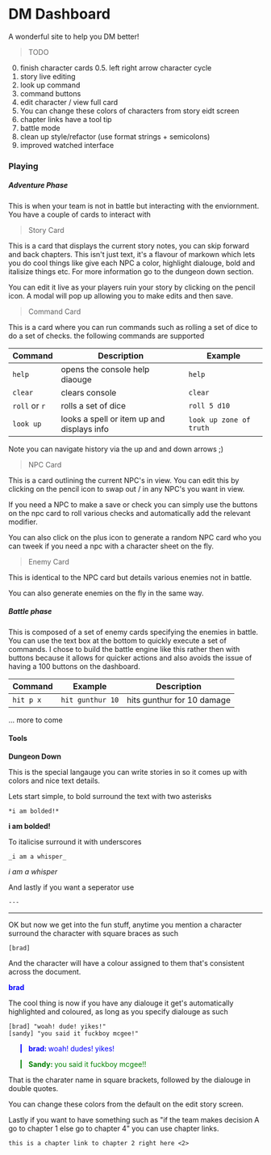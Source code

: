 # DM Dashboard

A wonderful site to help you DM better!

>TODO

0. finish character cards
0.5. left right arrow character cycle
1. story live editing
2. look up command
3. command buttons
4. edit character / view full card
5. You can change these colors of characters from story eidt screen
6. chapter links have a tool tip
7. battle mode
8. clean up style/refactor (use format strings + semicolons)
9. improved watched interface

### Playing
##### Adventure Phase

This is when your team is not in battle but interacting with the enviornment.
You have a couple of cards to interact with

> Story Card

This is a card that displays the current story notes, you can skip forward and back chapters. This isn't just text, it's a flavour of markown which lets you do cool things like give each NPC a color, highlight dialouge, bold and italisize things etc. For more information go to the dungeon down section.

You can edit it live as your players ruin your story by clicking on the pencil icon. A modal will pop up allowing you to make edits and then save.

> Command Card

This is a card where you can run commands such as rolling a set of dice to do a set of checks.
the following commands are supported

| Command | Description | Example |
| ------- | ----------- | ------- |
| `help` | opens the console help diaouge |  `help` |
| `clear` | clears console | `clear` |
| `roll` or `r` | rolls a set of dice | `roll 5 d10` |
| `look up` | looks a spell or item up and displays info | `look up zone of truth`

Note you can navigate history via the up and and down arrows ;)

> NPC Card

This is a card outlining the current NPC's in view. You can edit this by clicking on the pencil icon to swap out / in any NPC's you want in view.

If you need a NPC to make a save or check you can simply use the buttons on the npc card to roll various checks and automatically add the relevant modifier.

You can also click on the plus icon to generate a random NPC card who you can tweek if you need a npc with a character sheet on the fly.

> Enemy Card

This is identical to the NPC card but details various enemies not in battle.

You can also generate enemies on the fly in the same way.

##### Battle phase

This is composed of a set of enemy cards specifying the enemies in battle. You can use the text box at the bottom to quickly execute a set of commands.
I chose to build the battle engine like this rather then with buttons because it allows for quicker actions and also avoids the issue of having a 100 buttons on the dashboard.

| Command            | Example               | Description                |
| ------------------ | --------------------- | -------------------------- |
| `hit p x`          | `hit gunthur 10`      | hits gunthur for 10 damage |

... more to come


#### Tools

**Dungeon Down**

This is the special langauge you can write stories in so it comes up with colors and nice text details.

Lets start simple, to bold surround the text with two asterisks

```
*i am bolded!*
```

<b>i am bolded!</b>

To italicise surround it with underscores

```
_i am a whisper_
```

<i>i am a whisper</i>

And lastly if you want a seperator use

```
---
```

<hr>

OK but now we get into the fun stuff, anytime you mention a character surround the character with square braces as such

```
[brad]
```

And the character will have a colour assigned to them that's consistent across the document.

<span style="color:blue"><b>brad</b></span>

The cool thing is now if you have any dialouge it get's automatically highlighted and coloured, as long as you specify dialouge as such

```
[brad] "woah! dude! yikes!"
[sandy] "you said it fuckboy mcgee!"
```

<blockquote style="border-left-color: blue"><span style="color:blue"><b>brad: </b> woah! dudes! yikes!</span></blockquote>
<blockquote style="border-left-color: green"><span style="color: green"><b>Sandy: </b>you said it fuckboy mcgee!!</span></blockquote>

That is the charater name in square brackets, followed by the dialouge in double quotes.

You can change these colors from the default on the edit story screen.

Lastly if you want to have something such as "if the team makes decision A go to chapter 1 else go to chapter 4" you can use chapter links.

```
this is a chapter link to chapter 2 right here <2>
```
